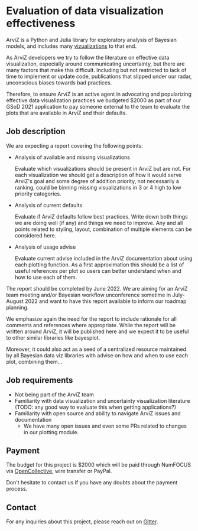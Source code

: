 # Evaluation of data visualization effectiveness
ArviZ is a Python and Julia library for exploratory analysis of Bayesian models,
and includes many [vizualizations](https://arviz-devs.github.io/arviz/examples/index.html)
to that end.

As ArviZ developers we try to follow the literature on effective data visualization,
especially around communicating uncertainty, but there are many factors that make this difficult. Including but not restricted to lack of time to implement or update code, publications that slipped under our radar, unconscious biases towards bad practices.

Therefore, to ensure ArviZ is an active agent in advocating and popularizing
effective data visualization practices we budgeted $2000 as part of our GSoD
2021 application to pay someone external to the team to evaluate the
plots that are available in ArviZ and their defaults.

## Job description
We are expecting a report covering the following points:

* Analysis of available and missing visualizations

  Evaluate which visualizations should be present in ArviZ but are not.
  For each visualization we should get a description of how it would serve ArviZ's goal and some degree of addition priority, not necessarily a ranking, could be
  binning missing visualizations in 3 or 4 high to low priority categories.

* Analysis of current defaults

  Evaluate if ArviZ defaults follow best practices. Write down both things
  we are doing well (if any) and things we need to improve. Any and
  all points related to styling, layout, combination of multiple elements
  can be considered here.

* Analysis of usage advise

  Evaluate current advise included in the ArviZ documentation about
  using each plotting function. As a first approximation this
  should be a list of useful references per plot so users can
  better understand when and how to use each of them.

The report should be completed by June 2022. We are aiming for an
ArviZ team meeting and/or Bayesian workflow unconference sometime
in July-August 2022 and want to have this report available to inform
our roadmap planning.

We emphasize again the need for the report to include rationale for
all comments and references where appropriate. While the report will
be written around ArviZ, it will be published here and we expect
it to be useful to other similar libraries like bayesplot.

Moreover, it could also act as a seed of a centralized resource
maintained by all Bayesian data viz libraries with advise on
how and when to use each plot, combining them...

## Job requirements
* Not being part of the ArviZ team
* Familiarity with data visualization and uncertainty visualization literature (TODO: any good way
  to evaluate this when getting applications?)
* Familiarity with open source and ability to navigate ArviZ issues and documentation
  * We have many open issues and even some PRs related to changes in our plotting module.

## Payment
The budget for this project is $2000 which will be paid through NumFOCUS
via [OpenCollective](https://opencollective.com/arviz), wire transfer or PayPal.

Don't hesitate to contact us if you have any doubts about the payment process.

## Contact
For any inquiries about this project, please reach out on [Gitter](https://gitter.im/arviz-devs/season_of_docs).

